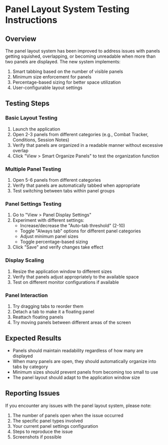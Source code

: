 # Panel Layout System Testing Instructions

## Overview
The panel layout system has been improved to address issues with panels getting squished, overlapping, or becoming unreadable when more than two panels are displayed. The new system implements:

1. Smart tabbing based on the number of visible panels
2. Minimum size enforcement for panels
3. Percentage-based sizing for better space utilization
4. User-configurable layout settings

## Testing Steps

### Basic Layout Testing
1. Launch the application
2. Open 2-3 panels from different categories (e.g., Combat Tracker, Conditions, Session Notes)
3. Verify that panels are organized in a readable manner without excessive overlap
4. Click "View > Smart Organize Panels" to test the organization function

### Multiple Panel Testing
1. Open 5-6 panels from different categories
2. Verify that panels are automatically tabbed when appropriate
3. Test switching between tabs within panel groups

### Panel Settings Testing
1. Go to "View > Panel Display Settings"
2. Experiment with different settings:
   - Increase/decrease the "Auto-tab threshold" (2-10)
   - Toggle "Always tab" options for different panel categories
   - Adjust minimum panel sizes
   - Toggle percentage-based sizing
3. Click "Save" and verify changes take effect

### Display Scaling
1. Resize the application window to different sizes
2. Verify that panels adjust appropriately to the available space
3. Test on different monitor configurations if available

### Panel Interaction
1. Try dragging tabs to reorder them
2. Detach a tab to make it a floating panel
3. Reattach floating panels
4. Try moving panels between different areas of the screen

## Expected Results
- Panels should maintain readability regardless of how many are displayed
- When many panels are open, they should automatically organize into tabs by category
- Minimum sizes should prevent panels from becoming too small to use
- The panel layout should adapt to the application window size

## Reporting Issues
If you encounter any issues with the panel layout system, please note:
1. The number of panels open when the issue occurred
2. The specific panel types involved
3. Your current panel settings configuration
4. Steps to reproduce the issue
5. Screenshots if possible
